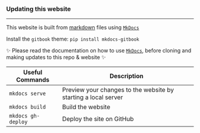 ### Updating this website
---

This website is built from [markdown](https://guides.github.com/features/mastering-markdown/) files using [`MkDocs`](https://www.mkdocs.org/)

Install the `gitbook` theme: `pip install mkdocs-gitbook`

:sparkles: Please read the documentation on how to use [`MkDocs`](https://www.mkdocs.org/), before cloning and making updates to this repo & website :sparkles:

|Useful Commands | Description |
|----|----|
|`mkdocs serve` | Preview your changes to the website by starting a local server |
|`mkdocs build`| Build the website |
|`mkdocs gh-deploy` | Deploy the site on GitHub |
